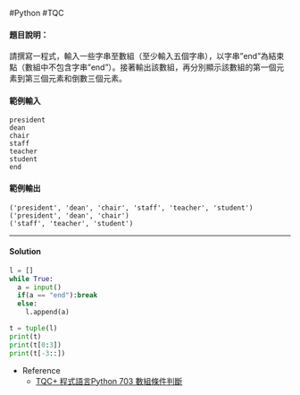 #Python #TQC 
#### 題目說明：

請撰寫一程式，輸入一些字串至數組（至少輸入五個字串），以字串”end”為結束點（數組中不包含字串”end”）。接著輸出該數組，再分別顯示該數組的第一個元素到第三個元素和倒數三個元素。

#### 範例輸入

```
president
dean
chair
staff
teacher
student
end
```

#### 範例輸出

```
('president', 'dean', 'chair', 'staff', 'teacher', 'student')
('president', 'dean', 'chair')
('staff', 'teacher', 'student')
```

---
#### Solution
```python linenums="1"
l = []
while True:
  a = input()
  if(a == "end"):break
  else:
    l.append(a)

t = tuple(l)
print(t)
print(t[0:3])
print(t[-3::])
```
- Reference
	- [TQC+ 程式語言Python 703 數組條件判斷](https://jbprogramnotes.com/2020/05/tqc-%E7%A8%8B%E5%BC%8F%E8%AA%9E%E8%A8%80python-703-%E6%95%B8%E7%B5%84%E6%A2%9D%E4%BB%B6%E5%88%A4%E6%96%B7/)